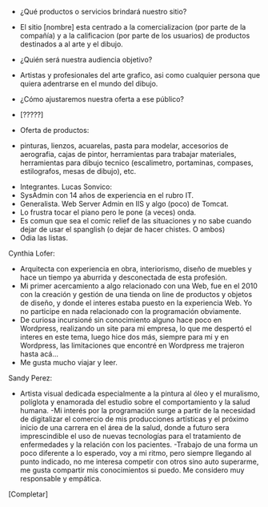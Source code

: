 - ¿Qué productos o servicios brindará nuestro sitio?
* El sitio [nombre] esta centrado a la comercializacion (por parte de la compañía) y a la calificacion (por parte de los usuarios) de productos destinados a al arte y el dibujo. 

- ¿Quién será nuestra audiencia objetivo? 
* Artistas y profesionales del arte grafico, asi como cualquier persona que quiera adentrarse en el mundo del dibujo.

- ¿Cómo ajustaremos nuestra oferta a ese público?
* [?????]

- Oferta de productos: 
* pinturas, lienzos, acuarelas, pasta para modelar, accesorios de aerografia, cajas de pintor, herramientas para trabajar materiales, herramientas para dibujo tecnico (escalimetro, portaminas, compases, estilografos, mesas de dibujo), etc.

-  Integrantes. 
Lucas Sonvico:
- SysAdmin con 14 años de experiencia en el rubro IT. 
- Generalista. Web Server Admin en IIS y algo (poco) de Tomcat. 
- Lo frustra tocar el piano pero le pone (a veces) onda. 
- Es comun que sea el comic relief de las situaciones y no sabe cuando dejar de usar el spanglish (o dejar de hacer chistes. O ambos)
- Odia las listas.

Cynthia Lofer:
- Arquitecta con experiencia en obra, interiorismo, diseño de muebles y hace un tiempo ya aburrida y desconectada de esta profesión.
- Mi primer acercamiento a algo relacionado con una Web, fue en el 2010 con la creación y gestión de una tienda on line de productos y objetos de diseño, y donde el interes estaba puesto en la experiencia Web. Yo no participe en nada relacionado con la programación obviamente.
- De curiosa incursioné sin conocimiento alguno hace poco en Wordpress, realizando un site para mi empresa, lo que me despertó el interes en este tema, luego hice dos más, siempre para mi y en Wordpress, las limitaciones que encontré en Wordpress me trajeron hasta acá...
- Me gusta mucho viajar y leer.

Sandy Perez: 
- Artista visual dedicada especialmente a la pintura al óleo y el muralismo, políglota y enamorada del estudio sobre el comportamiento y la salud humana.
-Mi interés por la programación surge a partir de la necesidad de digitalizar el comercio de mis producciones artísticas y el próximo inicio de una carrera en el área de la salud, donde a futuro sera imprescindible el uso de nuevas tecnologías para el tratamiento de enfermedades y la relación con los pacientes.
-Trabajo de una forma un poco diferente a lo esperado, voy a mi ritmo, pero siempre llegando al punto indicado, no me interesa competir con otros sino auto superarme, me gusta compartir mis conocimientos si puedo. Me considero muy responsable y empática.

 
[Completar]
